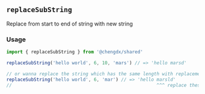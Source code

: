 ## `replaceSubString`
Replace from start to end of string with new string

### Usage
```ts
import { replaceSubString } from '@chengdx/shared'

replaceSubString('hello world', 6, 10, 'mars') // => 'hello marsd'

// or wanna replace the string which has the same length with replacement
replaceSubString('hello world', 6, 'mar') // => 'hello marsld'
//                                                     ^^^ replace these
```